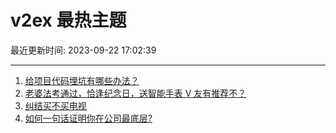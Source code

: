 # v2ex 最热主题

最近更新时间: 2023-09-22 17:02:39

--- 
1. [给项目代码埋坑有哪些办法？](https://www.v2ex.com/t/976027) 
2. [老婆法考通过，恰逢纪念日，送智能手表 V 友有推荐不？](https://www.v2ex.com/t/976067) 
3. [纠结买不买电视](https://www.v2ex.com/t/976133) 
4. [如何一句话证明你在公司最底层?](https://www.v2ex.com/t/976183) 
